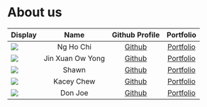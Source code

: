 # About us

Display | Name | Github Profile | Portfolio 
--------|:----:|:--------------:|:---------:
![](https://avatars.githubusercontent.com/u/35862661?v=4) | Ng Ho Chi | [Github](https://www.youtube.com/watch?v=dQw4w9WgXcQ) | [Portfolio](docs/team/nghochi.md)
![](https://avatars.githubusercontent.com/u/87897838?v=4) | Jin Xuan Ow Yong | [Github](https://github.com/jinxuan-owyong) | [Portfolio](docs/team/jinxuan-owyong.md)
![](https://via.placeholder.com/100.png?text=Photo) |  Shawn   | [Github](https://github.com/) | [Portfolio](docs/team/johndoe.md)
![](https://via.placeholder.com/100.png?text=Photo) | Kacey Chew | [Github](https://github.com/kaceycsn/) | [Portfolio](docs/team/johndoe.md)
![](https://via.placeholder.com/100.png?text=Photo) | Don Joe | [Github](https://github.com/) | [Portfolio](docs/team/johndoe.md)